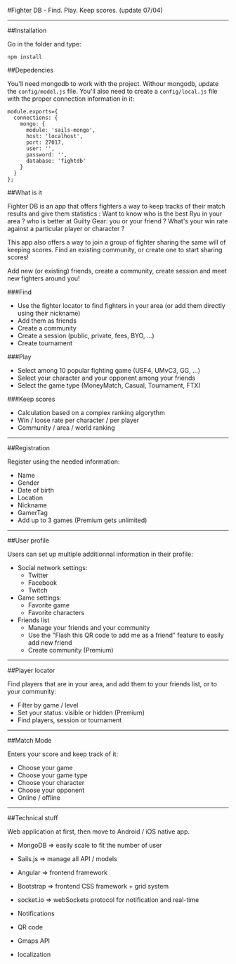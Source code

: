 #Fighter DB - Find. Play. Keep scores. (update 07/04)

---------------------------

##Installation

Go in the folder and type:

```
npm install
```

##Depedencies

You'll need mongodb to work with the project. Withour mongodb, update the `config/model.js` file.
You'll also need to create a `config/local.js` file with the proper connection information in it:

```
module.exports={
  connections: {
    mongo: {
      module: 'sails-mongo',
      host: 'localhost',
      port: 27017,
      user: '',
      password: '',
      database: 'fightdb'
    }
  }
};
```
##What is it

Fighter DB is an app that offers fighters a way to keep tracks of their match results and give them statistics : Want to know who is the best Ryu in your area ? who is better at Guilty Gear: you or your friend ? What's your win rate against a particular player or character ?

This app also offers a way to join a group of fighter sharing the same will of keeping scores. Find an existing community, or create one to start sharing scores!

Add new (or existing) friends, create a community, create session and meet new fighters around you!

###Find

- Use the fighter locator to find fighters in your area (or add them directly using their nickname)
- Add them as friends
- Create a community
- Create a session (public, private, fees, BYO, ...)
- Create tournament

###Play

- Select among 10 popular fighting game (USF4, UMvC3, GG, ...)
- Select your character and your opponent among your friends
- Select the game type (MoneyMatch, Casual, Tournament, FTX)

###Keep scores

- Calculation based on a complex ranking algorythm
- Win / loose rate per character / per player
- Community / area / world ranking

----------------------------

##Registration

Register using the needed information:

- Name
- Gender
- Date of birth
- Location
- Nickname
- GamerTag
- Add up to 3 games (Premium gets unlimited)

----------------------------

##User profile

Users can set up multiple additionnal information in their profile:

- Social network settings:
  - Twitter
  - Facebook
  - Twitch
- Game settings:
  - Favorite game
  - Favorite characters
- Friends list
  - Manage your friends and your community
  - Use the "Flash this QR code to add me as a friend" feature to easily add new friend
  - Create community (Premium)

----------------------------

##Player locator

Find players that are in your area, and add them to your friends list, or to your community:

- Filter by game / level
- Set your status: visible or hidden (Premium)
- Find players, session or tournament

---------------------------

##Match Mode

Enters your score and keep track of it:

- Choose your game
- Choose your game type
- Choose your character
- Choose your opponent
- Online / offline

---------------------------

##Technical stuff

Web application at first, then move to Android / iOS native app.

- MongoDB => easily scale to fit the number of user
- Sails.js => manage all API / models
- Angular => frontend framework
- Bootstrap => frontend CSS framework + grid system
- socket.io => webSockets protocol for notification and real-time

- Notifications
- QR code
- Gmaps API
- localization
